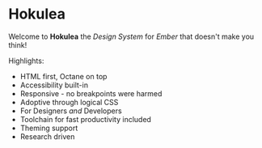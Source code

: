 # Hokulea

Welcome to **Hokulea** the _Design System_ for _Ember_ that doesn't make you
think!

Highlights:

- HTML first, Octane on top
- Accessibility built-in
- Responsive - no breakpoints were harmed
- Adoptive through logical CSS
- For Designers _and_ Developers
- Toolchain for fast productivity included
- Theming support
- Research driven

